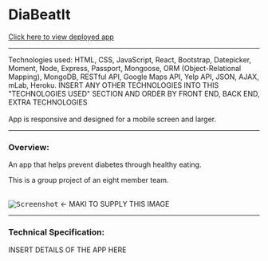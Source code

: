 # DiaBeatIt

[Click here to view deployed app](https://dia-beat-it.herokuapp.com/)
<br>
***

Technologies used: HTML, CSS, JavaScript, React, Bootstrap, Datepicker, Moment, Node, Express, Passport, Mongoose, ORM (Object-Relational Mapping), MongoDB, RESTful API, Google Maps API, Yelp API, JSON, AJAX, mLab, Heroku. INSERT ANY OTHER TECHNOLOGIES INTO THIS "TECHNOLOGIES USED" SECTION AND ORDER BY FRONT END, BACK END, EXTRA TECHNOLOGIES
<br></br>
App is responsive and designed for a mobile screen and larger. 

***
### Overview:
An app that helps prevent diabetes through healthy eating.

This is a group project of an eight member team.
<br></br>

<kbd>![Screenshot]()</kbd> <- MAKI TO SUPPLY THIS IMAGE
***
### Technical Specification:

INSERT DETAILS OF THE APP HERE


